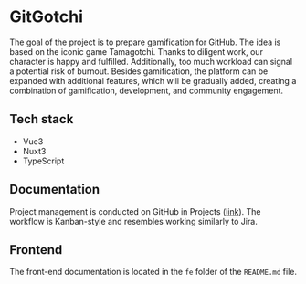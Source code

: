 # GitGotchi

The goal of the project is to prepare gamification for GitHub. The idea is based on the iconic game Tamagotchi. Thanks to diligent work, our character is happy and fulfilled. Additionally, too much workload can signal a potential risk of burnout. Besides gamification, the platform can be expanded with additional features, which will be gradually added, creating a combination of gamification, development, and community engagement.

## Tech stack

- Vue3
- Nuxt3
- TypeScript

## Documentation

Project management is conducted on GitHub in Projects ([link](https://github.com/users/mlukasz7/projects/2)). The workflow is Kanban-style and resembles working similarly to Jira.

## Frontend

The front-end documentation is located in the `fe` folder of the `README.md` file.
